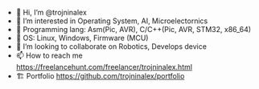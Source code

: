 - 👋 Hi, I’m @trojninalex
- 👀 I’m interested in Operating System, AI, Microelectornics
- 🌱 Programming lang: Asm(Pic, AVR), C/C++(Pic, AVR, STM32, x86_64)
- 📱 OS: Linux, Windows, Firmware (MCU)
- 💞️ I’m looking to collaborate on Robotics, Develops device
- 📫 How to reach me https://freelancehunt.com/freelancer/trojninalex.html  
- 🏗️ Portfolio https://github.com/trojninalex/portfolio

<meta name='freelancehunt' content='8e60e695ea9d14b'>

<!---
trojninalex/trojninalex is a ✨ special ✨ repository because its `README.md` (this file) appears on your GitHub profile.
You can click the Preview link to take a look at your changes.
--->
